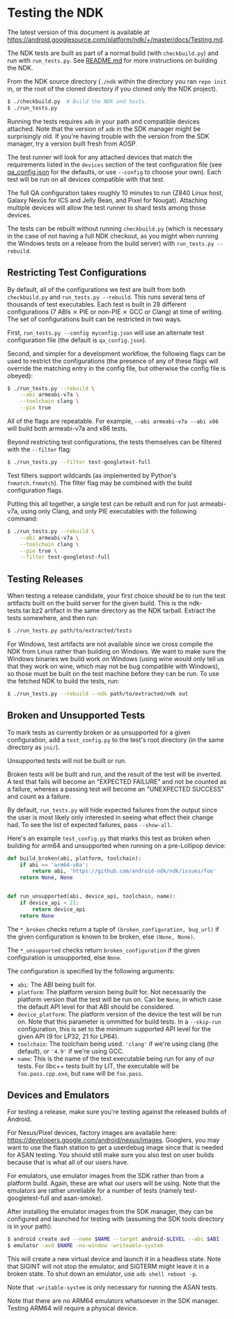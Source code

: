 Testing the NDK
===============

The latest version of this document is available at
https://android.googlesource.com/platform/ndk/+/master/docs/Testing.md.

The NDK tests are built as part of a normal build (with `checkbuild.py`) and run
with `run_tests.py`. See [README.md] for more instructions on building the NDK.

From the NDK source directory (`./ndk` within the directory you ran `repo init`
in, or the root of the cloned directory if you cloned only the NDK project).

```bash
$ ./checkbuild.py  # Build the NDK and tests.
$ ./run_tests.py
```

Running the tests requires `adb` in your path and compatible devices attached.
Note that the version of `adb` in the SDK manager might be surprisingly old.
If you're having trouble with the version from the SDK manager, try a version
built fresh from AOSP.

The test runner will look for any attached devices that match the
requirements listed in the `devices` section of the test configuration file (see
[qa\_config.json] for the defaults, or use `--config` to choose your own). Each
test will be run on all devices compatible with that test.

The full QA configuration takes roughly 10 minutes to run (Z840 Linux host,
Galaxy Nexūs for ICS and Jelly Bean, and Pixel for Nougat). Attaching multiple
devices will allow the test runner to shard tests among those devices.

The tests can be rebuilt without running `checkbuild.py` (which is necessary in
the case of not having a full NDK checkout, as you might when running the
Windows tests on a release from the build server) with `run_tests.py --rebuild`.

[qa\_config.json]: ../qa_config.json
[README.md]: ../README.md


Restricting Test Configurations
-------------------------------

By default, all of the configurations we test are built from both
`checkbuild.py` and `run_tests.py --rebuild`. This runs several tens of
thousands of test executables. Each test is built in 28 different configurations
(7 ABIs ⨯ PIE or non-PIE ⨯ GCC or Clang) at time of writing. The set of
configurations built can be restricted in two ways.

First, `run_tests.py --config myconfig.json` will use an alternate test
configuration file (the default is `qa_config.json`).

Second, and simpler for a development workflow, the following flags can be used
to restrict the configurations (the presence of any of these flags will override
the matching entry in the config file, but otherwise the config file is obeyed):

```bash
$ ./run_tests.py --rebuild \
    --abi armeabi-v7a \
    --toolchain clang \
    --pie true
```

All of the flags are repeatable. For example, `--abi armeabi-v7a --abi x86` will
build both armeabi-v7a and x86 tests.

Beyond restricting test configurations, the tests themselves can be filtered
with the `--filter` flag:

```bash
$ ./run_tests.py --filter test-googletest-full
```

Test filters support wildcards (as implemented by Python's `fnmatch.fnmatch`).
The filter flag may be combined with the build configuration flags.

Putting this all together, a single test can be rebuilt and run for just
armeabi-v7a, using only Clang, and only PIE executables with the following
command:

```bash
$ ./run_tests.py --rebuild \
    --abi armeabi-v7a \
    --toolchain clang \
    --pie true \
    --filter test-googletest-full
```


Testing Releases
----------------

When testing a release candidate, your first choice should be to run the test
artifacts built on the build server for the given build. This is the
ndk-tests.tar.bz2 artifact in the same directory as the NDK tarball. Extract the
tests somewhere, and then run:

```bash
$ ./run_tests.py path/to/extracted/tests
```

For Windows, test artifacts are not available since we cross compile the NDK
from Linux rather than building on Windows. We want to make sure the Windows
binaries we build work *on* Windows (using wine would only tell us that they
work on wine, which may not be bug compatible with Windows), so those must be
built on the test machine before they can be run. To use the fetched NDK to
build the tests, run:

```bash
$ ./run_tests.py --rebuild --ndk path/to/extracted/ndk out
```


Broken and Unsupported Tests
----------------------------

To mark tests as currently broken or as unsupported for a given configuration,
add a `test_config.py` to the test's root directory (in the same directory as
`jni/`).

Unsupported tests will not be built or run.

Broken tests will be built and run, and the result of the test will be inverted.
A test that fails will become an "EXPECTED FAILURE" and not be counted as a
failure, whereas a passing test will become an "UNEXPECTED SUCCESS" and count as
a failure.

By default, `run_tests.py` will hide expected failures from the output since the
user is most likely only interested in seeing what effect their change had. To
see the list of expected failures, pass `--show-all`.

Here's an example `test_config.py` that marks this test as broken when building
for arm64 and unsupported when running on a pre-Lollipop device:

```python
def build_broken(abi, platform, toolchain):
    if abi == 'arm64-v8a':
        return abi, 'https://github.com/android-ndk/ndk/issues/foo'
    return None, None


def run_unsupported(abi, device_api, toolchain, name):
    if device_api < 21:
        return device_api
    return None
```

The `*_broken` checks return a tuple of `(broken_configuration, bug_url)` if the
given configuration is known to be broken, else `(None, None)`.

The `*_unsupported` checks return `broken_configuration` if the given
configuration is unsupported, else `None`.

The configuration is specified by the following arguments:

* `abi`: The ABI being built for.
* `platform`: The platform version being *built* for. Not necessarily the
  platform version that the test will be run on. Can be `None`, in which case
  the default API level for that ABI should be considered.
* `device_platform`: The platform version of the device the test will be run on.
  Note that this parameter is ommitted for build tests. In a `--skip-run`
  configuration, this is set to the minimum supported API level for the given
  API (9 for LP32, 21 for LP64).
* `toolchain`: The toolchain being used. `'clang'` if we're using clang (the
  default), or `'4.9'` if we're using GCC.
* `name`: This is the name of the test executable being run for any of our
  tests. For libc++ tests built by LIT, the executable will be
  `foo.pass.cpp.exe`, but `name` will be `foo.pass`.


Devices and Emulators
---------------------

For testing a release, make sure you're testing against the released builds of
Android.

For Nexus/Pixel devices, factory images are available here:
https://developers.google.com/android/nexus/images. Googlers, you may want to
use the flash station to get a userdebug image since that is needed for ASAN
testing. You should still make sure you also test on user builds because that is
what all of our users have.

For emulators, use emulator images from the SDK rather than from a platform
build. Again, these are what our users will be using. Note that the emulators
are rather unreliable for a number of tests (namely test-googletest-full and
asan-smoke).

After installing the emulator images from the SDK manager, they can be
configured and launched for testing with (assuming the SDK tools directory is in
your path):

```bash
$ android create avd --name $NAME --target android-$LEVEL --abi $ABI
$ emulator -avd $NAME -no-window -writeable-system
```

This will create a new virtual device and launch it in a headless state. Note
that SIGINT will not stop the emulator, and SIGTERM might leave it in a broken
state. To shut down an emulator, use `adb shell reboot -p`.

Note that `-writable-system` is only necessary for running the ASAN tests.

Note that there are no ARM64 emulators whatsoever in the SDK manager. Testing
ARM64 will require a physical device.
